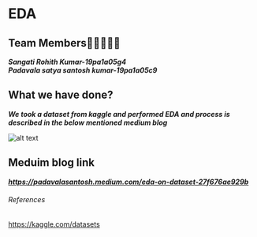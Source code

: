 # EDA

## Team Members👨🏻‍🤝‍👨🏻
***Sangati Rohith Kumar-19pa1a05g4<br>
Padavala satya santosh kumar-19pa1a05c9***

## What we have done?
***We took a dataset from kaggle and performed EDA and process is described in the below mentioned medium blog***

![alt text](https://github.com/santosh-kumar8367/EDA/blob/master/eda.png)
## Meduim blog link
***https://padavalasantosh.medium.com/eda-on-dataset-27f676ae929b***


###### References
https://kaggle.com/datasets
